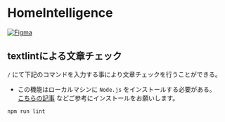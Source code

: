 # HomeIntelligence
[![Figma](https://img.shields.io/badge/Figma-UI%20Design-F24E1E?logo=figma&logoColor=ffffff&style=flat)](https://www.figma.com/design/rkpA1uDCAslV0uqWQPJMin/HomeIntelligence---UI?node-id=0-1&t=1l9z4Ooe1eYfOse9-1)

## textlintによる文章チェック
`/` にて下記のコマンドを入力する事により文章チェックを行うことができる。<br>
- この機能はローカルマシンに `Node.js` をインストールする必要がある。<br>
[こちらの記事](https://qiita.com/ryome/items/eec08b28aff294e8c3d6) などご参考にインストールをお願いします。

```bash
npm run lint
```

